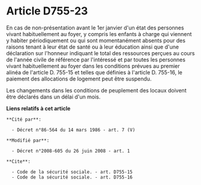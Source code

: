 # Article D755-23

En cas de non-présentation avant le 1er janvier d'un état des personnes vivant habituellement au foyer, y compris les enfants
à charge qui viennent y habiter périodiquement ou qui sont momentanément absents pour des raisons tenant à leur état de santé
ou à leur éducation ainsi que d'une déclaration sur l'honneur indiquant le total des ressources perçues au cours de l'année
civile de référence par l'intéressé et par toutes les personnes vivant habituellement au foyer dans les conditions prévues au
premier alinéa de l'article D. 755-15 et telles que définies à l'article D. 755-16, le paiement des allocations de logement
peut être suspendu. 

Les changements dans les conditions de peuplement des locaux doivent être déclarés dans un délai d'un mois.

**Liens relatifs à cet article**

	**Cité par**:

	  - Décret n°86-564 du 14 mars 1986 - art. 7 (V)

	**Modifié par**:

	  - Décret n°2008-605 du 26 juin 2008 - art. 1

	**Cite**:

	  - Code de la sécurité sociale. - art. D755-15
	  - Code de la sécurité sociale. - art. D755-16
